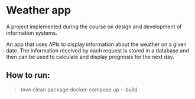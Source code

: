 # Weather app

A project implemented during the course on design and development of information systems.

An app that uses APIs to display information about the weather on a given date. The information received by each request is stored in a database and then can be used to calculate and display prognosis for the next day. 

## How to run:

> mvn clean package docker-compose up --build
